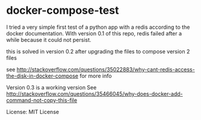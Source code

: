 # docker-compose-test
I tried a very simple first test of a python app with a redis according to the docker documentation. 
With version 0.1 of this repo, redis failed after a while because it could not persist.

this is solved in version 0.2 after upgrading the files to compose version 2 files

see http://stackoverflow.com/questions/35022883/why-cant-redis-access-the-disk-in-docker-compose for more info

Version 0.3 is a working version
See http://stackoverflow.com/questions/35466045/why-does-docker-add-command-not-copy-this-file

License: MIT License
